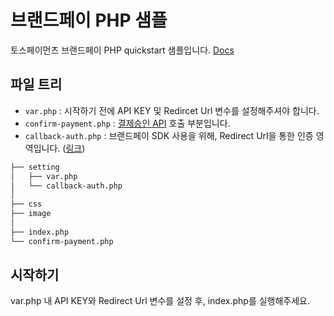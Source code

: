 # 브랜드페이 PHP 샘플

토스페이먼츠 브랜드페이 PHP quickstart 샘플입니다. [Docs](https://docs.tosspayments.com/guides/brandpay/overview)


## 파일 트리 

- `var.php` : 시작하기 전에 API KEY 및 Redircet Url 변수를 설정해주셔야 합니다. 
- `confirm-payment.php` : [결제승인 API](https://docs.tosspayments.com/reference/brandpay#%EA%B2%B0%EC%A0%9C-%EC%8A%B9%EC%9D%B8) 호출 부분입니다. 
- `callback-auth.php` : 브랜드페이 SDK 사용을 위해, Redirect Url을 통한 인증 영역입니다. ([링크](https://docs.tosspayments.com/guides/brandpay/auth))

```sh
├── setting
│   ├── var.php 
│   └── callback-auth.php   
│
├── css
├── image
│
├── index.php 
└── confirm-payment.php
```

## 시작하기 

var.php 내 API KEY와 Redirect Url 변수를 설정 후, index.php를 실행해주세요.